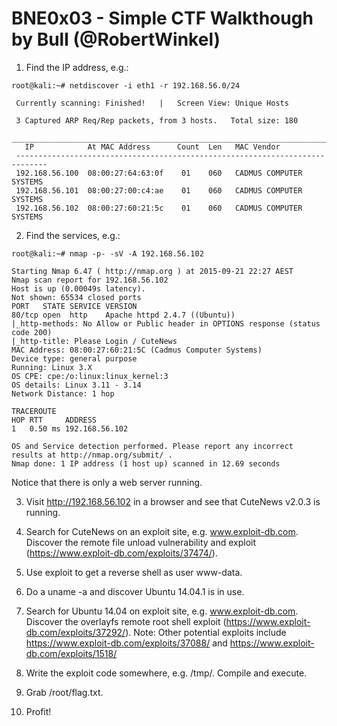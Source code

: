 # BNE0x03 - Simple CTF Walkthough by Bull (@RobertWinkel)

1)	Find the IP address, e.g.:
```
root@kali:~# netdiscover -i eth1 -r 192.168.56.0/24

 Currently scanning: Finished!   |   Screen View: Unique Hosts                               
                                                                                             
 3 Captured ARP Req/Rep packets, from 3 hosts.   Total size: 180                             
 _____________________________________________________________________________
   IP            At MAC Address      Count  Len   MAC Vendor                   
 ----------------------------------------------------------------------------- 
 192.168.56.100  08:00:27:64:63:0f    01    060   CADMUS COMPUTER SYSTEMS                    
 192.168.56.101  08:00:27:00:c4:ae    01    060   CADMUS COMPUTER SYSTEMS                    
 192.168.56.102  08:00:27:60:21:5c    01    060   CADMUS COMPUTER SYSTEMS                    
```

2)	Find the services, e.g.:
```
root@kali:~# nmap -p- -sV -A 192.168.56.102

Starting Nmap 6.47 ( http://nmap.org ) at 2015-09-21 22:27 AEST
Nmap scan report for 192.168.56.102
Host is up (0.00049s latency).
Not shown: 65534 closed ports
PORT   STATE SERVICE VERSION
80/tcp open  http    Apache httpd 2.4.7 ((Ubuntu))
|_http-methods: No Allow or Public header in OPTIONS response (status code 200)
|_http-title: Please Login / CuteNews
MAC Address: 08:00:27:60:21:5C (Cadmus Computer Systems)
Device type: general purpose
Running: Linux 3.X
OS CPE: cpe:/o:linux:linux_kernel:3
OS details: Linux 3.11 - 3.14
Network Distance: 1 hop

TRACEROUTE
HOP RTT     ADDRESS
1   0.50 ms 192.168.56.102

OS and Service detection performed. Please report any incorrect results at http://nmap.org/submit/ .
Nmap done: 1 IP address (1 host up) scanned in 12.69 seconds
```
   Notice that there is only a web server running.

3)	Visit http://192.168.56.102 in a browser and see that CuteNews v2.0.3 is running.

4)	Search for CuteNews on an exploit site, e.g. www.exploit-db.com. Discover the remote file unload vulnerability and exploit (https://www.exploit-db.com/exploits/37474/). 

5)	Use exploit to get a reverse shell as user www-data.

6)	Do a uname -a and discover Ubuntu 14.04.1 is in use.

7)	Search for Ubuntu 14.04 on exploit site, e.g. www.exploit-db.com. Discover the overlayfs remote root shell exploit (https://www.exploit-db.com/exploits/37292/). 
   Note: Other potential exploits include https://www.exploit-db.com/exploits/37088/ and https://www.exploit-db.com/exploits/1518/

8)	Write the exploit code somewhere, e.g. /tmp/. Compile and execute.

9)	Grab /root/flag.txt.

10) Profit!
